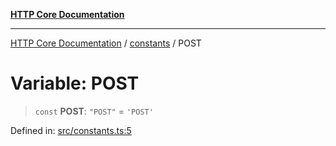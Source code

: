[**HTTP Core Documentation**](../../README.md)

***

[HTTP Core Documentation](../../README.md) / [constants](../README.md) / POST

# Variable: POST

> `const` **POST**: `"POST"` = `'POST'`

Defined in: [src/constants.ts:5](https://github.com/stonemjs/http-core/blob/0d369869add0f1630e9b5b2cd1421e57ee8d3865/src/constants.ts#L5)
